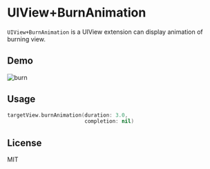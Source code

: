 # UIView+BurnAnimation

`UIView+BurnAnimation` is a UIView extension can display animation of burning view.

## Demo

![burn](https://user-images.githubusercontent.com/34936885/42418170-a7d0e802-82d5-11e8-8fe7-398935da3b33.gif)

## Usage

```swift
targetView.burnAnimation(duration: 3.0,
                         completion: nil)

```

## License

MIT

